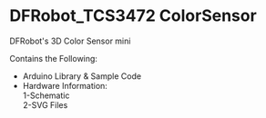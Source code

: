 # DFRobot_TCS3472 ColorSensor
DFRobot's 3D Color Sensor mini <br>

Contains the Following:

* Arduino Library & Sample Code
* Hardware Information: <br>
1-Schematic <br>
2-SVG Files <br>